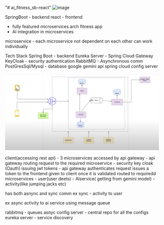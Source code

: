 "# ai_fitness_sb-react" 
<img width="996" height="479" alt="image" src="https://github.com/user-attachments/assets/53a43756-4732-4e86-80cf-b3f9009e0da2" />



SpringBoot - backend
react - frontend

- fully featured microservices arch fitness app
 - AI integration in microservices

 microservice  - each microservice not dependent on each other can work individually 


Tech Stack 
Spring Boot - backend
Eureka Server - 
Spring Cloud Gateway
KeyCloak - security authentication
RabbitMQ - Asynchronous comm
PostGresSql/Mysql - database
google gemini api
spring cloud config server


![alt text](image.png)


client(accessing rest api) - 3 microservices accessed by api gateway - api gateway routing request to the required microservice - security key cloak (Oauth) issuing jwt tokens -
api gateway authenticates request issues a token to the frontend given to client once it is validated routed to requiredd microservices - user(user deets) - AIservice( getting from gemini model) - activity(like jumping jacks etc)

has both asnync and sync comm
ex sync  - activity to user

ex async activity to ai service using message queue

rabbitmq - queues asnyc
config server - central repo for all the configs
eureka server - service discovery   